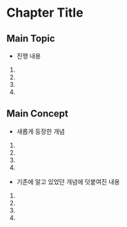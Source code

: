 # Chapter Title

## Main Topic

- 진행 내용

1.
2.
3.
4.

## Main Concept

- 새롭게 등장한 개념

1.
2.
3.
4.

- 기존에 알고 있었던 개념에 덧붙여진 내용

1.
2.
3.
4.
